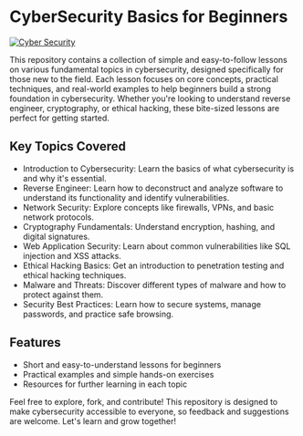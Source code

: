 # CyberSecurity Basics for Beginners

<a href='https://www.freepik.com/free-vector/cyber-security-shield_357319668.htm#fromView=search&page=1&position=47&uuid=cf88c7c8-d942-49d9-9571-2466446fe54d' target="_blank"><img alt='Cyber Security' src='https://img.shields.io/badge/Cyber_Security-100000?style=for-the-badge&logo=Cyber Security&logoColor=B60000&labelColor=FFA200&color=FFA200'/></a>

This repository contains a collection of simple and easy-to-follow lessons on various fundamental topics in cybersecurity, designed specifically for those new to the field. Each lesson focuses on core concepts, practical techniques, and real-world examples to help beginners build a strong foundation in cybersecurity. Whether you're looking to understand reverse engineer, cryptography, or ethical hacking, these bite-sized lessons are perfect for getting started.


## Key Topics Covered

+ Introduction to Cybersecurity: Learn the basics of what cybersecurity is and why it's essential.
+ Reverse Engineer: Learn how to deconstruct and analyze software to understand its functionality and identify vulnerabilities.
+ Network Security: Explore concepts like firewalls, VPNs, and basic network protocols.
+ Cryptography Fundamentals: Understand encryption, hashing, and digital signatures.
+ Web Application Security: Learn about common vulnerabilities like SQL injection and XSS attacks.
+ Ethical Hacking Basics: Get an introduction to penetration testing and ethical hacking techniques.
+ Malware and Threats: Discover different types of malware and how to protect against them.
+ Security Best Practices: Learn how to secure systems, manage passwords, and practice safe browsing.

## Features

- Short and easy-to-understand lessons for beginners
- Practical examples and simple hands-on exercises
- Resources for further learning in each topic

Feel free to explore, fork, and contribute! This repository is designed to make cybersecurity accessible to everyone, so feedback and suggestions are welcome. Let's learn and grow together!
